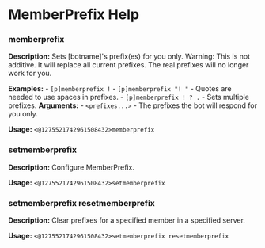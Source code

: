 # MemberPrefix Help

### memberprefix

**Description:** Sets [botname]'s prefix(es) for you only.
Warning: This is not additive. It will replace all current prefixes.
The real prefixes will no longer work for you.

**Examples:**
    - `[p]memberprefix !`
    - `[p]memberprefix "! "` - Quotes are needed to use spaces in prefixes.
    - `[p]memberprefix ! ? .` - Sets multiple prefixes.
**Arguments:**
    - `<prefixes...>` - The prefixes the bot will respond for you only.

**Usage:** `<@1275521742961508432>memberprefix`

### setmemberprefix

**Description:** Configure MemberPrefix.

**Usage:** `<@1275521742961508432>setmemberprefix`

### setmemberprefix resetmemberprefix

**Description:** Clear prefixes for a specified member in a specified server.

**Usage:** `<@1275521742961508432>setmemberprefix resetmemberprefix`

